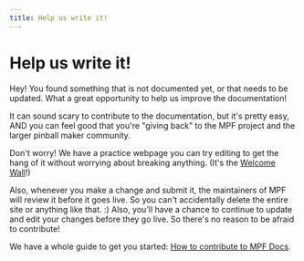 ```yaml
---
title: Help us write it!
---
```


# Help us write it!

Hey! You found something that is not documented yet, or that needs to be
updated. What a great opportunity to help us improve the documentation!

It can sound scary to contribute to the documentation, but it's pretty easy,
AND you can feel good that you're "giving back" to the MPF project and the
larger pinball maker community.

Don't worry! We have a practice webpage you can try editing to get the hang
of it without worrying about breaking anything. (It's the [Welcome Wall](../welcome_wall.md)!)

Also, whenever you make a change and submit it, the maintainers of MPF
will review it before it goes live. So you can't accidentally delete the
entire site or anything like that. :) Also, you'll have a chance to
continue to update and edit your changes before they go live. So there's
no reason to be afraid to contribute!

We have a whole guide to get you started: [How to contribute to MPF Docs](help_docs.md).
